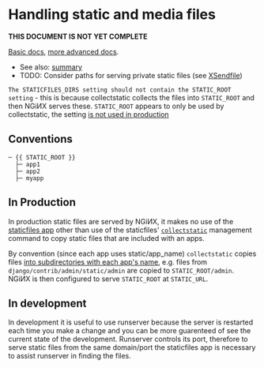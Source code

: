 Handling static and media files
===============================
**THIS DOCUMENT IS NOT YET COMPLETE**

[Basic docs](https://stackoverflow.com/a/40330875/), [more advanced docs](https://docs.djangoproject.com/en/dev/ref/contrib/staticfiles/).

- See also: [summary](https://stackoverflow.com/a/6418281/)
- TODO: Consider paths for serving private static files (see [XSendfile](https://github.com/isedwards/kb/blob/master/web_servers/XSendfile_(X-Accel-Redirect).md))

`The STATICFILES_DIRS setting should not contain the STATIC_ROOT setting` - this is because collectstatic collects the files into `STATIC_ROOT` and then NGiИX serves these. `STATIC_ROOT` appears to only be used by collectstatic, the setting [is not used in production](https://stackoverflow.com/a/40330875/)

Conventions
-----------
    ─ {{ STATIC_ROOT }}
      ├─ app1
      ├─ app2
      ├─ myapp

In Production
-------------
In production static files are served by NGiИX, it makes no use of the
[staticfiles app](https://docs.djangoproject.com/en/dev/ref/contrib/staticfiles/)
other than use of the staticfiles'
[`collectstatic`](https://docs.djangoproject.com/en/dev/ref/contrib/staticfiles/#collectstatic)
management command to copy static files that are included with an apps.

By convention (since each app uses static/app_name) `collectstatic` copies files
[into subdirectories with each app's name](https://djangobook.com/serving-files-production/#leanpub-auto-serving-the-admin-files),
e.g. files from `django/contrib/admin/static/admin` are copied to `STATIC_ROOT/admin`.
NGiИX is then configured to serve `STATIC_ROOT` at `STATIC_URL`.

In development
--------------
In development it is useful to use runserver because the server is restarted each time you make a change
and you can be more guarenteed of see the current state of the development.
Runserver controls its port, therefore to serve static files from the same domain/port the staticfiles app
is necessary to assist runserver in finding the files.

